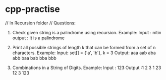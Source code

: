 # cpp-practise

// In Recursion folder
// Questions:

1. Check given string is a palindrome using recursion.
   Example:
   Input : nitin
   output : It is a palindrome

2. Print all possible strings of length k that can be formed from a set of n characters.
   Example:
   Input:
   set[] = {'a', 'b'}, k = 3
   Output:
   aaa
   aab
   aba
   abb
   baa
   bab
   bba
   bbb

3. Combinations in a String of Digits.
   Example:
   Input : 123
   Output :1 2 3
   1 23
   12 3
   123
